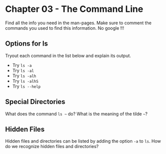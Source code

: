 # Chapter 03 - The Command Line

Find all the info you need in the man-pages. Make sure to comment the commands you used to find this information. No google !!!

## Options for ls

Tryout each command in the list below and explain its output.

* Try `ls -a`
* Try `ls -al`
* Try `ls -alh`
* Try `ls -alhS`
* Try `ls --help`

## Special Directories

What does the command `ls ~` do? What is the meaning of the tilde `~`?

## Hidden Files

Hidden files and directories can be listed by adding the option `-a` to `ls`. How do we recognize hidden files and directories?

